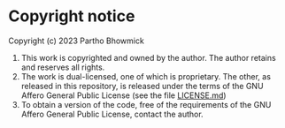 # Copyright notice

Copyright (c) 2023 Partho Bhowmick 

1. This work is copyrighted and owned by the author. The author retains and reserves all rights. 
2. The work is dual-licensed, one of which is proprietary. The other, as released in this repository, is released under the terms of the GNU Affero General Public License (see the file [LICENSE.md](LICENSE.md))
3. To obtain a version of the code, free of the requirements of the GNU Affero General Public License, contact the author. 